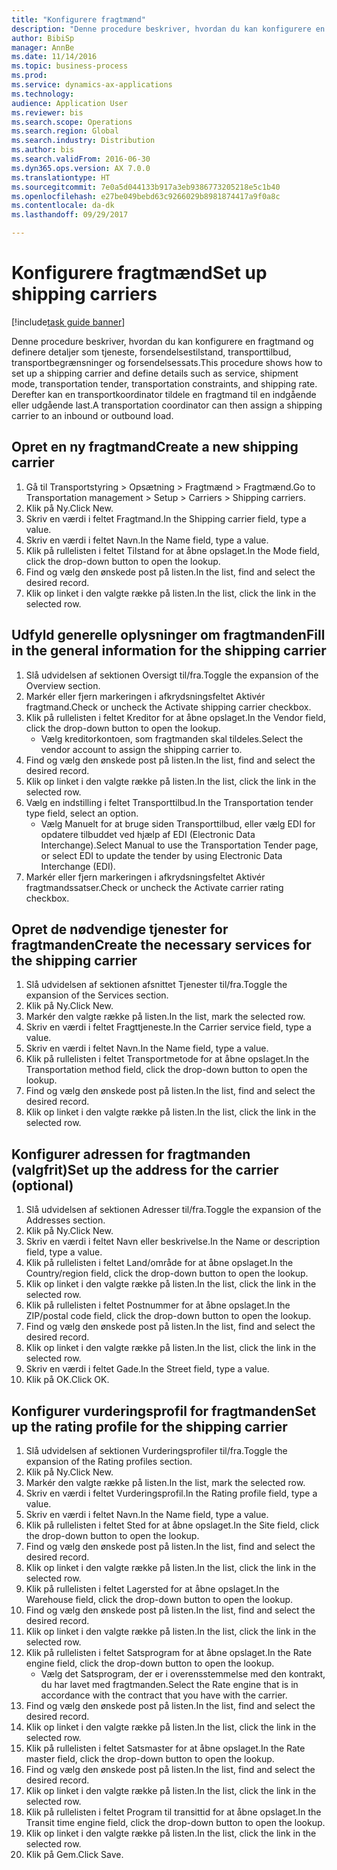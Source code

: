 ```yaml
--- 
title: "Konfigurere fragtmænd"
description: "Denne procedure beskriver, hvordan du kan konfigurere en fragtmand og definere detaljer som tjeneste, forsendelsestilstand, transporttilbud, transportbegrænsninger og forsendelsessats."
author: BibiSp
manager: AnnBe
ms.date: 11/14/2016
ms.topic: business-process
ms.prod: 
ms.service: dynamics-ax-applications
ms.technology: 
audience: Application User
ms.reviewer: bis
ms.search.scope: Operations
ms.search.region: Global
ms.search.industry: Distribution
ms.author: bis
ms.search.validFrom: 2016-06-30
ms.dyn365.ops.version: AX 7.0.0
ms.translationtype: HT
ms.sourcegitcommit: 7e0a5d044133b917a3eb9386773205218e5c1b40
ms.openlocfilehash: e27be049bebd63c9266029b8981874417a9f0a8c
ms.contentlocale: da-dk
ms.lasthandoff: 09/29/2017

---
```

# <a name="set-up-shipping-carriers"></a><span data-ttu-id="472ec-103">Konfigurere fragtmænd</span><span class="sxs-lookup"><span data-stu-id="472ec-103">Set up shipping carriers</span></span>

[!include[task guide banner](../../includes/task-guide-banner.md)]

<span data-ttu-id="472ec-104">Denne procedure beskriver, hvordan du kan konfigurere en fragtmand og definere detaljer som tjeneste, forsendelsestilstand, transporttilbud, transportbegrænsninger og forsendelsessats.</span><span class="sxs-lookup"><span data-stu-id="472ec-104">This procedure shows how to set up a shipping carrier and define details such as service, shipment mode, transportation tender, transportation constraints, and shipping rate.</span></span> <span data-ttu-id="472ec-105">Derefter kan en transportkoordinator tildele en fragtmand til en indgående eller udgående last.</span><span class="sxs-lookup"><span data-stu-id="472ec-105">A transportation coordinator can then assign a shipping carrier to an inbound or outbound load.</span></span>


## <a name="create-a-new-shipping-carrier"></a><span data-ttu-id="472ec-106">Opret en ny fragtmand</span><span class="sxs-lookup"><span data-stu-id="472ec-106">Create a new shipping carrier</span></span>
1. <span data-ttu-id="472ec-107">Gå til Transportstyring > Opsætning > Fragtmænd > Fragtmænd.</span><span class="sxs-lookup"><span data-stu-id="472ec-107">Go to Transportation management > Setup > Carriers > Shipping carriers.</span></span>
2. <span data-ttu-id="472ec-108">Klik på Ny.</span><span class="sxs-lookup"><span data-stu-id="472ec-108">Click New.</span></span>
3. <span data-ttu-id="472ec-109">Skriv en værdi i feltet Fragtmand.</span><span class="sxs-lookup"><span data-stu-id="472ec-109">In the Shipping carrier field, type a value.</span></span>
4. <span data-ttu-id="472ec-110">Skriv en værdi i feltet Navn.</span><span class="sxs-lookup"><span data-stu-id="472ec-110">In the Name field, type a value.</span></span>
5. <span data-ttu-id="472ec-111">Klik på rullelisten i feltet Tilstand for at åbne opslaget.</span><span class="sxs-lookup"><span data-stu-id="472ec-111">In the Mode field, click the drop-down button to open the lookup.</span></span>
6. <span data-ttu-id="472ec-112">Find og vælg den ønskede post på listen.</span><span class="sxs-lookup"><span data-stu-id="472ec-112">In the list, find and select the desired record.</span></span>
7. <span data-ttu-id="472ec-113">Klik op linket i den valgte række på listen.</span><span class="sxs-lookup"><span data-stu-id="472ec-113">In the list, click the link in the selected row.</span></span>

## <a name="fill-in-the-general-information-for-the-shipping-carrier"></a><span data-ttu-id="472ec-114">Udfyld generelle oplysninger om fragtmanden</span><span class="sxs-lookup"><span data-stu-id="472ec-114">Fill in the general information for the shipping carrier</span></span>
1. <span data-ttu-id="472ec-115">Slå udvidelsen af sektionen Oversigt til/fra.</span><span class="sxs-lookup"><span data-stu-id="472ec-115">Toggle the expansion of the Overview section.</span></span>
2. <span data-ttu-id="472ec-116">Markér eller fjern markeringen i afkrydsningsfeltet Aktivér fragtmand.</span><span class="sxs-lookup"><span data-stu-id="472ec-116">Check or uncheck the Activate shipping carrier checkbox.</span></span>
3. <span data-ttu-id="472ec-117">Klik på rullelisten i feltet Kreditor for at åbne opslaget.</span><span class="sxs-lookup"><span data-stu-id="472ec-117">In the Vendor field, click the drop-down button to open the lookup.</span></span>
    * <span data-ttu-id="472ec-118">Vælg kreditorkontoen, som fragtmanden skal tildeles.</span><span class="sxs-lookup"><span data-stu-id="472ec-118">Select the vendor account to assign the shipping carrier to.</span></span>  
4. <span data-ttu-id="472ec-119">Find og vælg den ønskede post på listen.</span><span class="sxs-lookup"><span data-stu-id="472ec-119">In the list, find and select the desired record.</span></span>
5. <span data-ttu-id="472ec-120">Klik op linket i den valgte række på listen.</span><span class="sxs-lookup"><span data-stu-id="472ec-120">In the list, click the link in the selected row.</span></span>
6. <span data-ttu-id="472ec-121">Vælg en indstilling i feltet Transporttilbud.</span><span class="sxs-lookup"><span data-stu-id="472ec-121">In the Transportation tender type field, select an option.</span></span>
    * <span data-ttu-id="472ec-122">Vælg Manuelt for at bruge siden Transporttilbud, eller vælg EDI for opdatere tilbuddet ved hjælp af EDI (Electronic Data Interchange).</span><span class="sxs-lookup"><span data-stu-id="472ec-122">Select Manual to use the Transportation Tender page, or select EDI to update the tender by using Electronic Data Interchange (EDI).</span></span>  
7. <span data-ttu-id="472ec-123">Markér eller fjern markeringen i afkrydsningsfeltet Aktivér fragtmandssatser.</span><span class="sxs-lookup"><span data-stu-id="472ec-123">Check or uncheck the Activate carrier rating checkbox.</span></span>

## <a name="create-the-necessary-services-for-the-shipping-carrier"></a><span data-ttu-id="472ec-124">Opret de nødvendige tjenester for fragtmanden</span><span class="sxs-lookup"><span data-stu-id="472ec-124">Create the necessary services for the shipping carrier</span></span>
1. <span data-ttu-id="472ec-125">Slå udvidelsen af sektionen afsnittet Tjenester til/fra.</span><span class="sxs-lookup"><span data-stu-id="472ec-125">Toggle the expansion of the Services section.</span></span>
2. <span data-ttu-id="472ec-126">Klik på Ny.</span><span class="sxs-lookup"><span data-stu-id="472ec-126">Click New.</span></span>
3. <span data-ttu-id="472ec-127">Markér den valgte række på listen.</span><span class="sxs-lookup"><span data-stu-id="472ec-127">In the list, mark the selected row.</span></span>
4. <span data-ttu-id="472ec-128">Skriv en værdi i feltet Fragttjeneste.</span><span class="sxs-lookup"><span data-stu-id="472ec-128">In the Carrier service field, type a value.</span></span>
5. <span data-ttu-id="472ec-129">Skriv en værdi i feltet Navn.</span><span class="sxs-lookup"><span data-stu-id="472ec-129">In the Name field, type a value.</span></span>
6. <span data-ttu-id="472ec-130">Klik på rullelisten i feltet Transportmetode for at åbne opslaget.</span><span class="sxs-lookup"><span data-stu-id="472ec-130">In the Transportation method field, click the drop-down button to open the lookup.</span></span>
7. <span data-ttu-id="472ec-131">Find og vælg den ønskede post på listen.</span><span class="sxs-lookup"><span data-stu-id="472ec-131">In the list, find and select the desired record.</span></span>
8. <span data-ttu-id="472ec-132">Klik op linket i den valgte række på listen.</span><span class="sxs-lookup"><span data-stu-id="472ec-132">In the list, click the link in the selected row.</span></span>

## <a name="set-up-the-address-for-the-carrier-optional"></a><span data-ttu-id="472ec-133">Konfigurer adressen for fragtmanden (valgfrit)</span><span class="sxs-lookup"><span data-stu-id="472ec-133">Set up the address for the carrier (optional)</span></span>
1. <span data-ttu-id="472ec-134">Slå udvidelsen af sektionen Adresser til/fra.</span><span class="sxs-lookup"><span data-stu-id="472ec-134">Toggle the expansion of the Addresses section.</span></span>
2. <span data-ttu-id="472ec-135">Klik på Ny.</span><span class="sxs-lookup"><span data-stu-id="472ec-135">Click New.</span></span>
3. <span data-ttu-id="472ec-136">Skriv en værdi i feltet Navn eller beskrivelse.</span><span class="sxs-lookup"><span data-stu-id="472ec-136">In the Name or description field, type a value.</span></span>
4. <span data-ttu-id="472ec-137">Klik på rullelisten i feltet Land/område for at åbne opslaget.</span><span class="sxs-lookup"><span data-stu-id="472ec-137">In the Country/region field, click the drop-down button to open the lookup.</span></span>
5. <span data-ttu-id="472ec-138">Klik op linket i den valgte række på listen.</span><span class="sxs-lookup"><span data-stu-id="472ec-138">In the list, click the link in the selected row.</span></span>
6. <span data-ttu-id="472ec-139">Klik på rullelisten i feltet Postnummer for at åbne opslaget.</span><span class="sxs-lookup"><span data-stu-id="472ec-139">In the ZIP/postal code field, click the drop-down button to open the lookup.</span></span>
7. <span data-ttu-id="472ec-140">Find og vælg den ønskede post på listen.</span><span class="sxs-lookup"><span data-stu-id="472ec-140">In the list, find and select the desired record.</span></span>
8. <span data-ttu-id="472ec-141">Klik op linket i den valgte række på listen.</span><span class="sxs-lookup"><span data-stu-id="472ec-141">In the list, click the link in the selected row.</span></span>
9. <span data-ttu-id="472ec-142">Skriv en værdi i feltet Gade.</span><span class="sxs-lookup"><span data-stu-id="472ec-142">In the Street field, type a value.</span></span>
10. <span data-ttu-id="472ec-143">Klik på OK.</span><span class="sxs-lookup"><span data-stu-id="472ec-143">Click OK.</span></span>

## <a name="set-up-the-rating-profile-for-the-shipping-carrier"></a><span data-ttu-id="472ec-144">Konfigurer vurderingsprofil for fragtmanden</span><span class="sxs-lookup"><span data-stu-id="472ec-144">Set up the rating profile for the shipping carrier</span></span>
1. <span data-ttu-id="472ec-145">Slå udvidelsen af sektionen Vurderingsprofiler til/fra.</span><span class="sxs-lookup"><span data-stu-id="472ec-145">Toggle the expansion of the Rating profiles section.</span></span>
2. <span data-ttu-id="472ec-146">Klik på Ny.</span><span class="sxs-lookup"><span data-stu-id="472ec-146">Click New.</span></span>
3. <span data-ttu-id="472ec-147">Markér den valgte række på listen.</span><span class="sxs-lookup"><span data-stu-id="472ec-147">In the list, mark the selected row.</span></span>
4. <span data-ttu-id="472ec-148">Skriv en værdi i feltet Vurderingsprofil.</span><span class="sxs-lookup"><span data-stu-id="472ec-148">In the Rating profile field, type a value.</span></span>
5. <span data-ttu-id="472ec-149">Skriv en værdi i feltet Navn.</span><span class="sxs-lookup"><span data-stu-id="472ec-149">In the Name field, type a value.</span></span>
6. <span data-ttu-id="472ec-150">Klik på rullelisten i feltet Sted for at åbne opslaget.</span><span class="sxs-lookup"><span data-stu-id="472ec-150">In the Site field, click the drop-down button to open the lookup.</span></span>
7. <span data-ttu-id="472ec-151">Find og vælg den ønskede post på listen.</span><span class="sxs-lookup"><span data-stu-id="472ec-151">In the list, find and select the desired record.</span></span>
8. <span data-ttu-id="472ec-152">Klik op linket i den valgte række på listen.</span><span class="sxs-lookup"><span data-stu-id="472ec-152">In the list, click the link in the selected row.</span></span>
9. <span data-ttu-id="472ec-153">Klik på rullelisten i feltet Lagersted for at åbne opslaget.</span><span class="sxs-lookup"><span data-stu-id="472ec-153">In the Warehouse field, click the drop-down button to open the lookup.</span></span>
10. <span data-ttu-id="472ec-154">Find og vælg den ønskede post på listen.</span><span class="sxs-lookup"><span data-stu-id="472ec-154">In the list, find and select the desired record.</span></span>
11. <span data-ttu-id="472ec-155">Klik op linket i den valgte række på listen.</span><span class="sxs-lookup"><span data-stu-id="472ec-155">In the list, click the link in the selected row.</span></span>
12. <span data-ttu-id="472ec-156">Klik på rullelisten i feltet Satsprogram for at åbne opslaget.</span><span class="sxs-lookup"><span data-stu-id="472ec-156">In the Rate engine field, click the drop-down button to open the lookup.</span></span>
    * <span data-ttu-id="472ec-157">Vælg det Satsprogram, der er i overensstemmelse med den kontrakt, du har lavet med fragtmanden.</span><span class="sxs-lookup"><span data-stu-id="472ec-157">Select the Rate engine that is in accordance with the contract that you have with the carrier.</span></span>  
13. <span data-ttu-id="472ec-158">Find og vælg den ønskede post på listen.</span><span class="sxs-lookup"><span data-stu-id="472ec-158">In the list, find and select the desired record.</span></span>
14. <span data-ttu-id="472ec-159">Klik op linket i den valgte række på listen.</span><span class="sxs-lookup"><span data-stu-id="472ec-159">In the list, click the link in the selected row.</span></span>
15. <span data-ttu-id="472ec-160">Klik på rullelisten i feltet Satsmaster for at åbne opslaget.</span><span class="sxs-lookup"><span data-stu-id="472ec-160">In the Rate master field, click the drop-down button to open the lookup.</span></span>
16. <span data-ttu-id="472ec-161">Find og vælg den ønskede post på listen.</span><span class="sxs-lookup"><span data-stu-id="472ec-161">In the list, find and select the desired record.</span></span>
17. <span data-ttu-id="472ec-162">Klik op linket i den valgte række på listen.</span><span class="sxs-lookup"><span data-stu-id="472ec-162">In the list, click the link in the selected row.</span></span>
18. <span data-ttu-id="472ec-163">Klik på rullelisten i feltet Program til transittid for at åbne opslaget.</span><span class="sxs-lookup"><span data-stu-id="472ec-163">In the Transit time engine field, click the drop-down button to open the lookup.</span></span>
19. <span data-ttu-id="472ec-164">Klik op linket i den valgte række på listen.</span><span class="sxs-lookup"><span data-stu-id="472ec-164">In the list, click the link in the selected row.</span></span>
20. <span data-ttu-id="472ec-165">Klik på Gem.</span><span class="sxs-lookup"><span data-stu-id="472ec-165">Click Save.</span></span>


